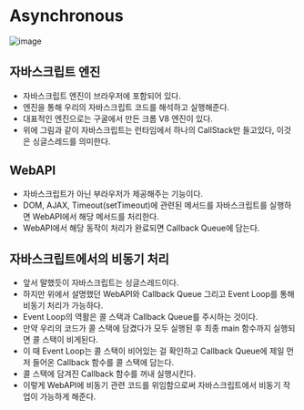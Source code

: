 # Asynchronous
![image](https://user-images.githubusercontent.com/41819129/157248489-2ca7dea2-b91b-4b1d-b8d9-c4c2afebcdd6.png)
## 자바스크립트 엔진
- 자바스크립트 엔진이 브라우저에 포함되어 있다.
- 엔진을 통해 우리의 자바스크립트 코드를 해석하고 실행해준다.
- 대표적인 엔진으로는 구굴에서 만든 크롬 V8 엔진이 있다.
- 위에 그림과 같이 자바스크립트는 런타임에서 하나의 CallStack만 들고있다, 이것은 싱글스레드를 의미한다.
  
  
## WebAPI
- 자바스크립트가 아닌 부라우저가 제공해주는 기능이다.
- DOM, AJAX, Timeout(setTimeout)에 관련된 메서드를 자바스크립트를 실행하면 WebAPI에서 해당 메서드를 처리한다.
- WebAPI에서 해당 동작이 처리가 완료되면 Callback Queue에 담는다.
  
  
## 자바스크립트에서의 비동기 처리
- 앞서 말했듯이 자바스크립트는 싱글스레드이다.
- 하지만 위에서 설명했던 WebAPI와 Callback Queue 그리고 Event Loop를 통해 비동기 처리가 가능하다.
- Event Loop의 역활은 콜 스택과 Callback Queue를 주시하는 것이다.
- 만약 우리의 코드가 콜 스택에 담겼다가 모두 실행된 후 최종 main 함수까지 실행되면 콜 스택이 비게된다.
- 이 때 Event Loop는 콜 스택이 비어있는 걸 확인하고 Callback Queue에 제일 먼저 들어온 Callback 함수를 콜 스택에 담는다.
- 콜 스택에 담겨진 Callback 함수를 꺼내 실행시킨다.
- 이렇게 WebAPI에 비동기 관련 코드를 위임함으로써 자바스크립트에서 비동기 작업이 가능하게 해준다.
